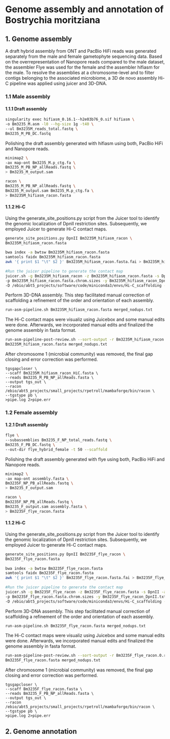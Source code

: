 # Genome assembly and annotation of Bostrychia moritziana

## 1. Genome assembly 
A draft hybrid assembly from ONT and PacBio HiFi reads was generated separately from the male
and female gametophyte sequencing data. Based on the overrepresentation of Nanopore reads compared to the male dataset, the
assembler Flye was used for the female and the assembler hifiasm for the male.
To resolve the assemblies at a chromosome-level and to filter contigs belonging to the associated microbiome, a 3D de novo assembly Hi-C pipeline was applied using juicer and 3D-DNA.

### 1.1 Male assembly
#### 1.1.1 Draft assembly
```bash
singularity exec hifiasm_0.16.1--h2e03b76_0.sif hifiasm \
-o Bm3235_M.asm -l0 --hg-size 1g -t40 \
--ul Bm3235M_reads_total.fastq \
Bm3235_M_PB_DC.fastq
```
Polishing the draft assembly generated with hifiasm using both, PacBio HiFi and Nanopore reads.
```bash
minimap2 \
-ax map-ont Bm3235_M.p_ctg.fa \
Bm3235_M_PB_NP_allReads.fastq \
> Bm3235_M_output.sam
```
```bash
racon \
Bm3235_M_PB_NP_allReads.fastq \
Bm3235_M_output.sam Bm3235_M.p_ctg.fa \
> Bm3235M_hifiasm_racon.fasta
```
#### 1.1.2 Hi-C
Using the generate_site_positions.py script from the Juicer tool to identify the genomic localization of DpnII restriction sites. Subsequently, we employed Juicer to generate Hi-C contact maps.
```bash
generate_site_positions.py DpnII Bm3235M_hifiasm_racon \
Bm3235M_hifiasm_racon.fasta
 
bwa index -a bwtsw Bm3235M_hifiasm_racon.fasta
samtools faidx Bm3235M_hifiasm_racon.fasta
awk '{ print $1 "\t" $2 }' Bm3235M_hifiasm_racon.fasta.fai > Bm3235M_hifiasm_racon.fasta.chrom.sizes
 
#Run the juicer pipeline to generate the contact map
juicer.sh -g Bm3235M_hifiasm_racon -z Bm3235M_hifiasm_racon.fasta -s DpnII -a 'Bm3235M_scaffolding' \
-p Bm3235M_hifiasm_racon.fasta.chrom.sizes -y Bm3235M_hifiasm_racon_DpnII.txt \
-D /ebio/abt5_projects/software/code/miniconda3/envs/Hi-C_scaffolding -t 40
```
Perform 3D-DNA assembly. This step facilitated manual correction of scaffolding a refinement of the order and orientation of each assembly. 
```bash
run-asm-pipeline.sh Bm3235M_hifiasm_racon.fasta merged_nodups.txt
```
The Hi-C contact maps were visualiz using Juicebox and some manual edits were done. Afterwards, we incorporated manual edits and finalized the genome assembly in fasta format.
```bash
run-asm-pipeline-post-review.sh --sort-output -r Bm3235M_hifiasm_racon.0.review.assembly \
Bm3235M_hifiasm_racon.fasta merged_nodups.txt
```
After chromosome 1 (microbial community) was removed, the final gap closing and error correction was performed.
```
tgsgapcloser \
--scaff Bm3235M_hifiasm_racon_HiC.fasta \
--reads Bm3235_M_PB_NP_allReads.fasta \
--output tgs_out \
--racon /ebio/abt5_projects/small_projects/rpetroll/mambaforge/bin/racon \
--tgstype pb \
>pipe.log 2>pipe.err
```

### 1.2 Female assembly
#### 1.2.1 Draft assembly
```bash
flye \
--subassemblies Bm3235_F_NP_total_reads.fastq \
Bm3235_F_PB_DC.fastq \
--out-dir flye_hybrid_female -t 50 --scaffold
```
Polishing the draft assembly generated with flye using both, PacBio HiFi and Nanopore reads.
```bash
minimap2 \
-ax map-ont assembly.fasta \
Bm3235F_NP_PB_allReads.fastq \
> Bm3235_F_output.sam
```
```bash
racon \
Bm3235F_NP_PB_allReads.fastq \
Bm3235_F_output.sam assembly.fasta \
> Bm3235F_flye_racon.fasta
```

#### 1.1.2 Hi-C
Using the generate_site_positions.py script from the Juicer tool to identify the genomic localization of DpnII restriction sites. Subsequently, we employed Juicer to generate Hi-C contact maps.
```bash
generate_site_positions.py DpnII Bm3235F_flye_racon \
Bm3235F_flye_racon.fasta
 
bwa index -a bwtsw Bm3235F_flye_racon.fasta
samtools faidx Bm3235F_flye_racon.fasta
awk '{ print $1 "\t" $2 }' Bm3235F_flye_racon.fasta.fai > Bm3235F_flye_racon.fasta.chrom.sizes
 
#Run the juicer pipeline to generate the contact map
juicer.sh -g Bm3235F_flye_racon -z Bm3235F_flye_racon.fasta -s DpnII -a 'Bm3235F_scaffolding' \
-p Bm3235F_flye_racon.fasta.chrom.sizes -y Bm3235F_flye_racon_DpnII.txt \
-D /ebio/abt5_projects/software/code/miniconda3/envs/Hi-C_scaffolding -t 40
```
Perform 3D-DNA assembly. This step facilitated manual correction of scaffolding a refinement of the order and orientation of each assembly. 
```bash
run-asm-pipeline.sh Bm3235F_flye_racon.fasta merged_nodups.txt
```
The Hi-C contact maps were visualiz using Juicebox and some manual edits were done. Afterwards, we incorporated manual edits and finalized the genome assembly in fasta format.
```bash
run-asm-pipeline-post-review.sh --sort-output -r Bm3235F_flye_racon.0.review.assembly \
Bm3235F_flye_racon.fasta merged_nodups.txt
```
After chromosome 1 (microbial community) was removed, the final gap closing and error correction was performed.
```
tgsgapcloser \
--scaff Bm3235F_flye_racon.fasta \
--reads Bm3235_F_PB_NP_allReads.fasta \
--output tgs_out \
--racon /ebio/abt5_projects/small_projects/rpetroll/mambaforge/bin/racon \
--tgstype pb \
>pipe.log 2>pipe.err
```

## 2. Genome annotation
